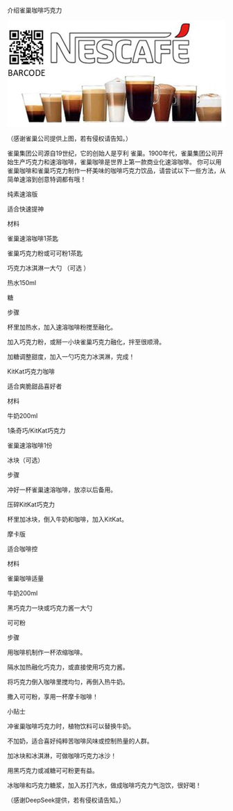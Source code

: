 介绍雀巢咖啡巧克力



![介绍雀巢咖啡巧克力](https://github.com/ywangnccu/ywang/blob/main/images/NESCAFE.jpg)

（感谢雀巢公司提供上图，若有侵权请告知。）


雀巢集团公司源自19世纪，它的创始人是亨利 雀巢。1900年代，雀巢集团公司开始生产巧克力和速溶咖啡，雀巢咖啡是世界上第一款商业化速溶咖啡。
你可以用雀巢咖啡和雀巢巧克力制作一杯美味的咖啡巧克力饮品，请尝试以下一些方法，从简单速溶到创意特调都有哦！

纯素速溶版

适合快速提神

材料

雀巢速溶咖啡1茶匙

雀巢巧克力粉或可可粉1茶匙

巧克力冰淇淋一大勺 （可选 ）

热水150ml

糖

步骤

杯里加热水，加入速溶咖啡粉搅至融化。

加入巧克力粉，或掰一小块雀巢巧克力融化，拌至很顺滑。

加糖调整甜度，加入一勺巧克力冰淇淋，完成！



KitKat巧克力咖啡

适合爽脆甜品喜好者

材料

牛奶200ml

1条奇巧/KitKat巧克力

雀巢速溶咖啡1份

冰块（可选）

步骤

冲好一杯雀巢速溶咖啡，放凉以后备用。

压碎KitKat巧克力

杯里加冰块，倒入牛奶和咖啡，加入KitKat。



摩卡版

适合咖啡控

材料

雀巢咖啡适量

牛奶200ml

黑巧克力一块或巧克力酱一大勺

可可粉

步骤

用咖啡机制作一杯浓缩咖啡。

隔水加热融化巧克力，或直接使用巧克力酱。

将巧克力倒入咖啡里搅均匀，再倒入热牛奶。

撒入可可粉，享用一杯摩卡咖啡！



小贴士

冲雀巢咖啡巧克力时，植物饮料可以替换牛奶。

不加奶，适合喜好纯粹苦咖啡风味或控制热量的人群。

加冰块和冰淇淋，可做咖啡巧克力冰沙！

用黑巧克力或减糖可可粉更有益。

冰咖啡和巧克力糖浆，加入苏打汽水，做成咖啡巧克力气泡饮，很好喝！



（感谢DeepSeek提供，若有侵权请告知。）
